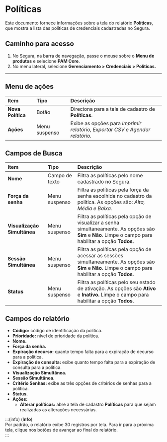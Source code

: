 # Políticas

Este documento fornece informações sobre a tela do relatório **Políticas**, que mostra a lista das políticas de credenciais cadastradas no Segura.

## Caminho para acesso
1. No Segura, na barra de navegação, passe o mouse sobre o **Menu de produtos** e selecione **PAM Core**.  
2. No menu lateral, selecione **Gerenciamento > Credenciais > Políticas.**

---
## Menu de ações
| **Item**  | **Tipo** | **Descrição** |
| :---- | :---- | :---- |
| **Nova Política** | Botão | Direciona para a tela de cadastro de **Políticas**. |
| **Ações** | Menu suspenso | Exibe as opções para *Imprimir relatório, Exportar CSV e Agendar relatório.* |

## Campos de Busca
| **Item** | **Tipo** | **Descrição** |
| :---- | :---- | :---- |
| **Nome** | Campo de texto | Filtra as políticas pelo nome cadastrado no Segura. |
| **Força da senha** | Menu suspenso | Filtra as políticas pela força da senha escolhida no cadastro da política. As opções são: *Alta, Média e Baixa.* |
| **Visualização Simultânea** | Menu suspenso | Filtra as políticas pela opção de visualizar a senha simultaneamente. As opções são **Sim** e **Não**. Limpe o campo para habilitar a opção **Todos**. |
| **Sessão Simultânea** | Menu suspenso | Filtra as políticas pela opção de acessar as sessões simultaneamente. As opções são **Sim** e **Não**. Limpe o campo para habilitar a opção **Todos**. |
| **Status** | Menu suspenso | Filtra as políticas pelo seu estado de ativação. As opções são **Ativo** e **Inativo.** Limpe o campo para habilitar a opção **Todos**. |

## Campos do relatório
* **Código:** código de identificação da política.  
* **Prioridade:** nível de prioridade da política.  
* **Nome.**	  
* **Força da senha.**  
* **Expiração decurso:** quanto tempo falta para a expiração de decurso para a política.  
* **Expiração de consulta:** exibe quanto tempo falta para a expiração de consulta para a política.  
* **Visualização Simultânea.**  
* **Sessão Simultânea.**  
* **Critério Senhas:** exibe as três opções de critérios de senhas para a política.  
* **Status.**  
* **Ações:**  
  * **Alterar políticas:** abre a tela de cadastro **Políticas** para que sejam realizadas as alterações necessárias.

:::(info) (**Info**)  
Por padrão, o relatório exibe 30 registros por tela. Para ir para a próxima tela, clique nos botões de avançar ao final do relatório.  
:::